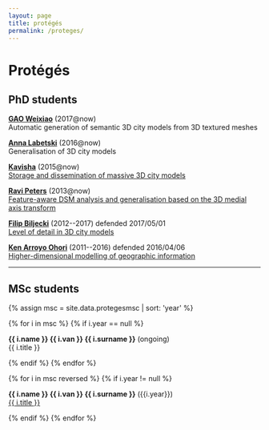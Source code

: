 ```yaml
---
layout: page
title: protégés
permalink: /proteges/
---
```


# Protégés


## PhD students


[**GAO Weixiao**](https://3d.bk.tudelft.nl/weixiao) (2017@now)<br>
Automatic generation of semantic 3D city models from 3D textured meshes

[**Anna Labetski**](https://3d.bk.tudelft.nl/alabetski) (2016@now)<br>
Generalisation of 3D city models

[**Kavisha**](https://3d.bk.tudelft.nl/kavisha) (2015@now)<br>
[Storage and dissemination of massive 3D city models](http://www.3d4em.nl/rl2/)

[**Ravi Peters**](http://3d.bk.tudelft.nl/rypeters) (2013@now)<br>
[Feature-aware DSM analysis and generalisation based on the 3D medial axis transform](http://3d.bk.tudelft.nl/projects/3dsm)

[**Filip Biljecki**](http://3d.bk.tudelft.nl/biljecki) (2012--2017)
<span class="label label">defended 2017/05/01</span><br> 
[Level of detail in 3D city models](http://doi.org/b463)

[**Ken Arroyo Ohori**](http://3d.bk.tudelft.nl/ken) (2011--2016) 
<span class="label label">defended 2016/04/06</span><br> 
[Higher-dimensional modelling of geographic information](https://3d.bk.tudelft.nl/ken/en/thesis/)

- - -

## MSc students 

{% assign msc = site.data.protegesmsc | sort: 'year' %}

{% for i in msc %}
{% if i.year == null %}

<p><strong>{{ i.name }} {{ i.van }} {{ i.surname }}</strong> (ongoing)<br>{{ i.title }}</p>

{% endif %}
{% endfor %}

{% for i in msc reversed %}
{% if i.year != null %}

<p><strong>{{ i.name }} {{ i.van }} {{ i.surname }}</strong> ({{i.year}})<br><a href="{{ i.url }}">{{ i.title }}</a></p>

{% endif %}
{% endfor %}




  